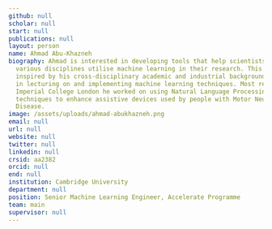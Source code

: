 ```yaml
---
github: null
scholar: null
start: null
publications: null
layout: person
name: Ahmad Abu-Khazneh
biography: Ahmad is interested in developing tools that help scientists in
  various disciplines utilise machine learning in their research. This is
  inspired by his cross-disciplinary academic and industrial background
  in lecturing on and implementing machine learning techniques. Most recently at
  Imperial College London he worked on using Natural Language Processing
  techniques to enhance assistive devices used by people with Motor Neurone
  Disease.
image: /assets/uploads/ahmad-abukhazneh.png
email: null
url: null
website: null
twitter: null
linkedin: null
crsid: aa2382
orcid: null
end: null
institution: Cambridge University
department: null
position: Senior Machine Learning Engineer, Accelerate Programme
team: main
supervisor: null
---
```


